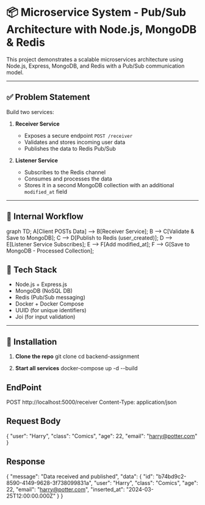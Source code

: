 # 📦 Microservice System - Pub/Sub Architecture with Node.js, MongoDB & Redis

This project demonstrates a scalable microservices architecture using Node.js, Express, MongoDB, and Redis with a Pub/Sub communication model.

---

## ✅ Problem Statement

Build two services:

1. **Receiver Service**  
   - Exposes a secure endpoint `POST /receiver`
   - Validates and stores incoming user data
   - Publishes the data to Redis Pub/Sub

2. **Listener Service**  
   - Subscribes to the Redis channel
   - Consumes and processes the data
   - Stores it in a second MongoDB collection with an additional `modified_at` field

---

## 🔧 Internal Workflow
graph TD;
    A[Client POSTs Data] --> B[Receiver Service];
    B --> C[Validate & Save to MongoDB];
    C --> D[Publish to Redis (user_created)];
    D --> E[Listener Service Subscribes];
    E --> F[Add modified_at];
    F --> G[Save to MongoDB - Processed Collection];

## 🧱 Tech Stack

- Node.js + Express.js
- MongoDB (NoSQL DB)
- Redis (Pub/Sub messaging)
- Docker + Docker Compose
- UUID (for unique identifiers)
- Joi (for input validation)

---

## 🔧 Installation

1. **Clone the repo**
   git clone <your-repo-url>
   cd backend-assignment

2. **Start all services**
   docker-compose up -d --build

## EndPoint
POST http://localhost:5000/receiver
Content-Type: application/json

## Request Body
{
  "user": "Harry",
  "class": "Comics",
  "age": 22,
  "email": "harry@potter.com"
}

## Response
{
  "message": "Data received and published",
  "data": {
    "id": "b74bd9c2-8590-4149-9628-3f738099831a",
    "user": "Harry",
    "class": "Comics",
    "age": 22,
    "email": "harry@potter.com",
    "inserted_at": "2024-03-25T12:00:00.000Z"
  }
}

